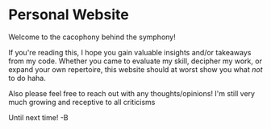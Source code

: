 # Personal Website

Welcome to the cacophony behind the symphony!

If you're reading this, I hope you gain valuable insights and/or
takeaways from my code. Whether you came to evaluate my skill,
decipher my work, or expand your own repertoire, this website should 
at worst show you what *not* to do haha. 

Also please feel free to reach out with any thoughts/opinions!
I'm still very much growing and receptive to all criticisms

Until next time! -B